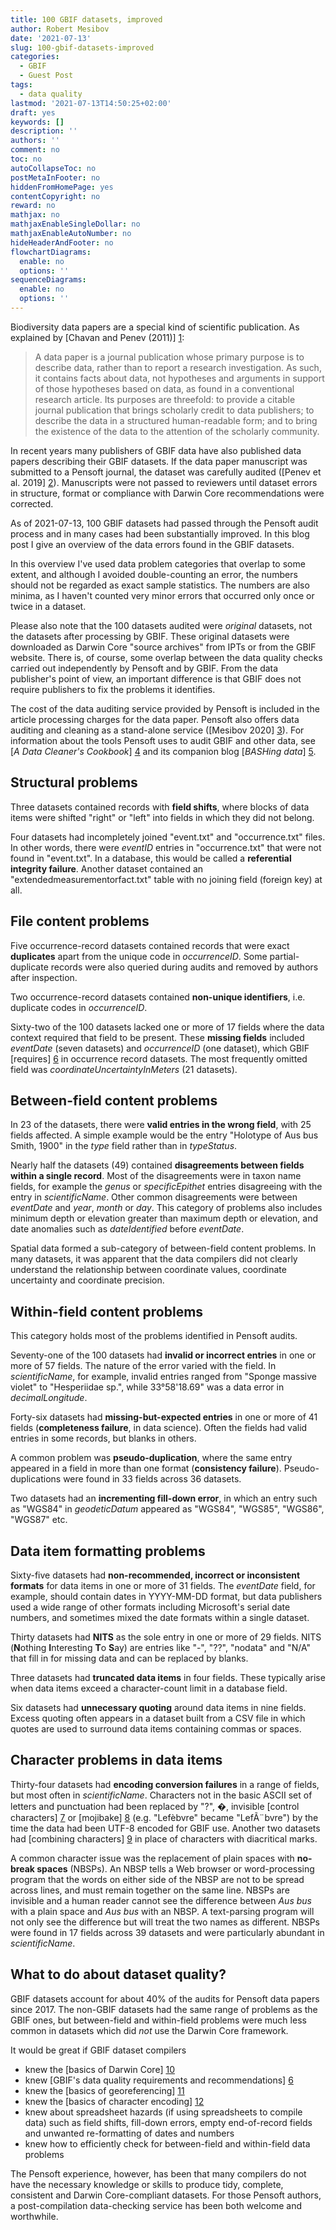 ```yaml
---
title: 100 GBIF datasets, improved
author: Robert Mesibov
date: '2021-07-13'
slug: 100-gbif-datasets-improved
categories:
  - GBIF
  - Guest Post
tags:
  - data quality
lastmod: '2021-07-13T14:50:25+02:00'
draft: yes
keywords: []
description: ''
authors: ''
comment: no
toc: no
autoCollapseToc: no
postMetaInFooter: no
hiddenFromHomePage: yes
contentCopyright: no
reward: no
mathjax: no
mathjaxEnableSingleDollar: no
mathjaxEnableAutoNumber: no
hideHeaderAndFooter: no
flowchartDiagrams:
  enable: no
  options: ''
sequenceDiagrams:
  enable: no
  options: ''
---
```



Biodiversity data papers are a special kind of scientific publication. As explained by [Chavan and Penev (2011)] [1]:

>A data paper is a journal publication whose primary purpose is to describe data, rather than to report a research investigation. As such, it contains facts about data, not hypotheses and arguments in support of those hypotheses based on data, as found in a conventional research article. Its purposes are threefold: to provide a citable journal publication that brings scholarly credit to data publishers; to describe the data in a structured human-readable form; and to bring the existence of the data to the attention of the scholarly community.

In recent years many publishers of GBIF data have also published data papers describing their GBIF datasets. If the data paper manuscript was submitted to a Pensoft journal, the dataset was carefully audited ([Penev et al. 2019] [2]). Manuscripts were not passed to reviewers until dataset errors in structure, format or compliance with Darwin Core recommendations were corrected.

<!--more-->

As of 2021-07-13, 100 GBIF datasets had passed through the Pensoft audit process and in many cases had been substantially improved. In this blog post I give an overview of the data errors found in the GBIF datasets.

In this overview I've used data problem categories that overlap to some extent, and although I avoided double-counting an error, the numbers should not be regarded as exact sample statistics. The numbers are also minima, as I haven't counted very minor errors that occurred only once or twice in a dataset.

Please also note that the 100 datasets audited were *original* datasets, not the datasets after processing by GBIF. These original datasets were downloaded as Darwin Core "source archives" from IPTs or from the GBIF website. There is, of course, some overlap between the data quality checks carried out independently by Pensoft and by GBIF. From the data publisher's point of view, an important difference is that GBIF does not require publishers to fix the problems it identifies.

The cost of the data auditing service provided by Pensoft is included in the article processing charges for the data paper. Pensoft also offers data auditing and cleaning as a stand-alone service ([Mesibov 2020] [3]). For information about the tools Pensoft uses to audit GBIF and other data, see [*A Data Cleaner's Cookbook*] [4] and its companion blog [*BASHing data*] [5].

## Structural problems

Three datasets contained records with **field shifts**, where blocks of data items were shifted "right" or "left" into fields in which they did not belong.

Four datasets had incompletely joined "event.txt" and "occurrence.txt" files. In other words, there were *eventID* entries in "occurrence.txt" that were not found in "event.txt". In a database, this would be called a **referential integrity failure**. Another dataset contained an "extendedmeasurementorfact.txt" table with no joining field (foreign key) at all.

## File content problems

Five occurrence-record datasets contained records that were exact **duplicates** apart from the unique code in *occurrenceID*. Some partial-duplicate records were also queried during audits and removed by authors after inspection.

Two occurrence-record datasets contained **non-unique identifiers**, i.e. duplicate codes in *occurrenceID*.

Sixty-two of the 100 datasets lacked one or more of 17 fields where the data context required that field to be present. These **missing fields** included *eventDate* (seven datasets) and *occurrenceID* (one dataset), which GBIF [requires] [6] in occurrence record datasets. The most frequently omitted field was *coordinateUncertaintyInMeters* (21 datasets).

## Between-field content problems

In 23 of the datasets, there were **valid entries in the wrong field**, with 25 fields affected. A simple example would be the entry "Holotype of Aus bus Smith, 1900" in the *type* field rather than in *typeStatus*.

Nearly half the datasets (49) contained **disagreements between fields within a single record**. Most of the disagreements were in taxon name fields, for example the *genus* or *specificEpithet* entries disagreeing with the entry in *scientificName*. Other common disagreements were between *eventDate* and *year*, *month* or *day*. This category of problems also includes minimum depth or elevation greater than maximum depth or elevation, and date anomalies such as *dateIdentified* before *eventDate*.

Spatial data formed a sub-category of between-field content problems. In many datasets, it was apparent that the data compilers did not clearly understand the relationship between coordinate values, coordinate uncertainty and coordinate precision.

## Within-field content problems

This category holds most of the problems identified in Pensoft audits.

Seventy-one of the 100 datasets had **invalid or incorrect entries** in one or more of 57 fields. The nature of the error varied with the field. In *scientificName*, for example, invalid entries ranged from "Sponge massive violet" to "Hesperiidae sp.", while 33°58'18.69" was a data error in *decimalLongitude*.

Forty-six datasets had **missing-but-expected entries** in one or more of 41 fields (**completeness failure**, in data science). Often the fields had valid entries in some records, but blanks in others.

A common problem was **pseudo-duplication**, where the same entry appeared in a field in more than one format (**consistency failure**). Pseudo-duplications were found in 33 fields across 36 datasets.

Two datasets had an **incrementing fill-down error**, in which an entry such as "WGS84" in *geodeticDatum* appeared as "WGS84", "WGS85", "WGS86", "WGS87" etc.

## Data item formatting problems

Sixty-five datasets had **non-recommended, incorrect or inconsistent formats** for data items in one or more of 31 fields. The *eventDate* field, for example, should contain dates in YYYY-MM-DD format, but data publishers used a wide range of other formats including Microsoft's serial date numbers, and sometimes mixed the date formats within a single dataset.

Thirty datasets had **NITS** as the sole entry in one or more of 29 fields. NITS (**N**othing **I**nteresting **T**o **S**ay) are entries like "-", "??", "nodata" and "N/A" that fill in for missing data and can be replaced by blanks.

Three datasets had **truncated data items** in four fields. These typically arise when data items exceed a character-count limit in a database field.

Six datasets had **unnecessary quoting** around data items in nine fields. Excess quoting often appears in a dataset built from a CSV file in which quotes are used to surround data items containing commas or spaces.

## Character problems in data items

Thirty-four datasets had **encoding conversion failures** in a range of fields, but most often in *scientificName*. Characters not in the basic ASCII set of letters and punctuation had been replaced by "?", &#xFFFD;, invisible [control characters] [7] or [mojibake] [8] (e.g. "Lefèbvre" became "LefÃ¨bvre") by the time the data had been UTF-8 encoded for GBIF use. Another two datasets had [combining characters] [9] in place of characters with diacritical marks.

A common character issue was the replacement of plain spaces with **no-break spaces** (NBSPs). An NBSP tells a Web browser or word-processing program that the words on either side of the NBSP are not to be spread across lines, and must remain together on the same line. NBSPs are invisible and a human reader cannot see the difference between *Aus bus* with a plain space and *Aus bus* with an NBSP. A text-parsing program will not only see the difference but will treat the two names as different. NBSPs were found in 17 fields across 39 datasets and were particularly abundant in *scientificName*.

## What to do about dataset quality?

GBIF datasets account for about 40% of the audits for Pensoft data papers since 2017. The non-GBIF datasets had the same range of problems as the GBIF ones, but between-field and within-field problems were much less common in datasets which did *not* use the Darwin Core framework.

It would be great if GBIF dataset compilers

+ knew the [basics of Darwin Core] [10]
+ knew [GBIF's data quality requirements and recommendations] [6]
+ knew the [basics of georeferencing] [11]
+ knew the [basics of character encoding] [12]
+ knew about spreadsheet hazards (if using spreadsheets to compile data) such as field shifts, fill-down errors, empty end-of-record fields and unwanted re-formatting of dates and numbers
+ knew how to efficiently check for between-field and within-field data problems

The Pensoft experience, however, has been that many compilers do not have the necessary knowledge or skills to produce tidy, complete, consistent and Darwin Core-compliant datasets. For those Pensoft authors, a post-compilation data-checking service has been both welcome and worthwhile.


[1]:https://doi.org/10.1186/1471-2105-12-S15-S2
[2]:https://doi.org/10.3897/biss.3.35019
[3]:https://blog.pensoft.net/2020/10/21/data-checking-for-biodiversity-collections-and-other-biodiversity-data-compilers-from-pensoft/
[4]:https://www.datafix.com.au/cookbook/
[5]:https://www.datafix.com.au/BASHing/
[6]:https://www.gbif.org/data-quality-requirements-occurrences
[7]:https://en.wikipedia.org/wiki/Control_character
[8]:https://en.wikipedia.org/wiki/Mojibake
[9]:https://en.wikipedia.org/wiki/Combining_character
[10]:https://dwc.tdwg.org/terms/
[11]:https://docs.gbif.org/georeferencing-best-practices/1.0/en/
[12]:https://kunststube.net/encoding/


